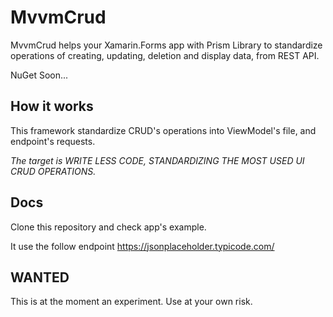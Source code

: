 # MvvmCrud
MvvmCrud helps your Xamarin.Forms app with Prism Library to standardize operations of creating, updating, deletion and display data, from REST API.

NuGet Soon...


## How it works

This framework standardize CRUD's operations into ViewModel's file, and endpoint's requests.

*The target is WRITE LESS CODE, STANDARDIZING THE MOST USED UI CRUD OPERATIONS.*




## Docs

Clone this repository and check app's example. 

It use the follow endpoint https://jsonplaceholder.typicode.com/

## WANTED

This is at the moment an experiment. Use at your own risk.
